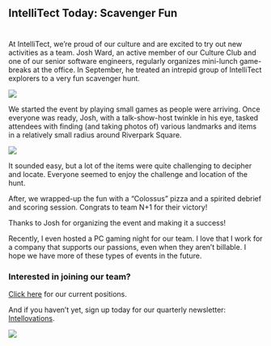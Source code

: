 


## IntelliTect Today: Scavenger Fun
#
At IntelliTect, we’re proud of our culture and are excited to try out new activities as a team. Josh Ward, an active member of our Culture Club and one of our senior software engineers, regularly organizes mini-lunch game-breaks at the office. In September, he treated an intrepid group of IntelliTect explorers to a very fun scavenger hunt.

![](https://intellitect.com/wp-content/uploads/2019/11/Today-1-Winning-team-1024x768.jpg)

We started the event by playing small games as people were arriving. Once everyone was ready, Josh, with a talk-show-host twinkle in his eye, tasked attendees with finding (and taking photos of) various landmarks and items in a relatively small radius around Riverpark Square.

![](https://intellitect.com/wp-content/uploads/2019/11/Today-2-riverfront2-225x300.jpg)

It sounded easy, but a lot of the items were quite challenging to decipher and locate. Everyone seemed to enjoy the challenge and location of the hunt.

After, we wrapped-up the fun with a “Colossus” pizza and a spirited debrief and scoring session. Congrats to team N+1 for their victory!

Thanks to Josh for organizing the event and making it a success!

Recently, I even hosted a PC gaming night for our team. I love that I work for a company that supports our passions, even when they aren’t billable. I hope we have more of these types of events in the future.

### Interested in joining our team?

[Click here](/jobs/) for our current positions.

And if you haven’t yet, sign up today for our quarterly newsletter: [Intellovations](https://bit.ly/2Nhro9T).

[![](https://intellitect.com/wp-content/uploads/2017/07/Click-here-to-sign-up-1-1024x235.jpg)](https://bit.ly/2Nhro9T "IntelliTect Today - Finding the Fun as a Team")
